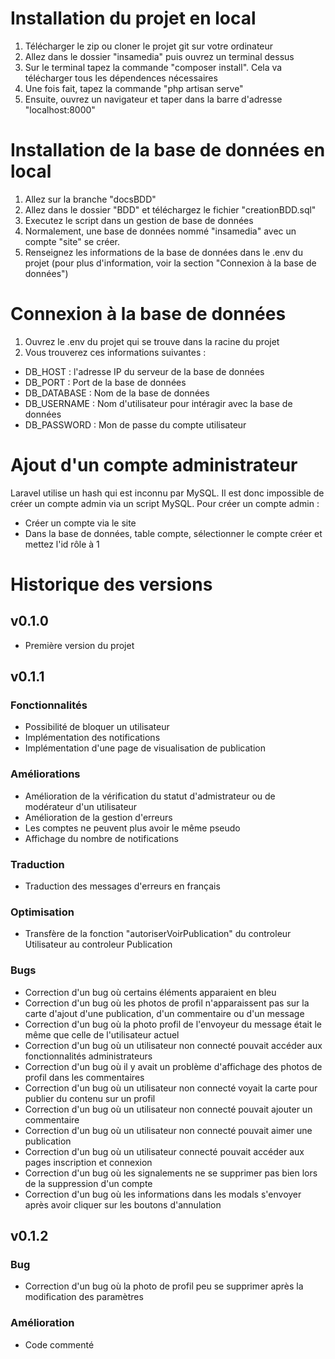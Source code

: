 # Installation du projet en local

1. Télécharger le zip ou cloner le projet git sur votre ordinateur
2. Allez dans le dossier "insamedia" puis ouvrez un terminal dessus
3. Sur le terminal tapez la commande "composer install". Cela va télécharger tous les dépendences nécessaires
4. Une fois fait, tapez la commande "php artisan serve"
5. Ensuite, ouvrez un navigateur et taper dans la barre d'adresse "localhost:8000"

# Installation de la base de données en local

1. Allez sur la branche "docsBDD"
2. Allez dans le dossier "BDD" et téléchargez le fichier "creationBDD.sql"
3. Executez le script dans un gestion de base de données
4. Normalement, une base de données nommé "insamedia" avec un compte "site" se créer.
5. Renseignez les informations de la base de données dans le .env du projet (pour plus d'information, voir la section "Connexion à la base de données")

# Connexion à la base de données

1. Ouvrez le .env du projet qui se trouve dans la racine du projet
2. Vous trouverez ces informations suivantes :
- DB_HOST : l'adresse IP du serveur de la base de données
- DB_PORT : Port de la base de données
- DB_DATABASE : Nom de la base de données
- DB_USERNAME : Nom d'utilisateur pour intéragir avec la base de données
- DB_PASSWORD : Mon de passe du compte utilisateur

# Ajout d'un compte administrateur
Laravel utilise un hash qui est inconnu par MySQL. Il est donc impossible de créer un compte admin via un script MySQL.
Pour créer un compte admin :
- Créer un compte via le site
- Dans la base de données, table compte, sélectionner le compte créer et mettez l'id rôle à 1

# Historique des versions
## v0.1.0
- Première version du projet

## v0.1.1
### Fonctionnalités
- Possibilité de bloquer un utilisateur
- Implémentation des notifications
- Implémentation d'une page de visualisation de publication
### Améliorations
- Amélioration de la vérification du statut d'admistrateur ou de modérateur d'un utilisateur
- Amélioration de la gestion d'erreurs
- Les comptes ne peuvent plus avoir le même pseudo
- Affichage du nombre de notifications
### Traduction
- Traduction des messages d'erreurs en français
### Optimisation
- Transfère de la fonction "autoriserVoirPublication" du controleur Utilisateur au controleur Publication
### Bugs
- Correction d'un bug où certains éléments apparaient en bleu
- Correction d'un bug où les photos de profil n'apparaissent pas sur la carte d'ajout d'une publication, d'un commentaire ou d'un message
- Correction d'un bug où la photo profil de l'envoyeur du message était le même que celle de l'utilisateur actuel
- Correction d'un bug où un utilisateur non connecté pouvait accéder aux fonctionnalités administrateurs
- Correction d'un bug où il y avait un problème d'affichage des photos de profil dans les commentaires
- Correction d'un bug où un utilisateur non connecté voyait la carte pour publier du contenu sur un profil
- Correction d'un bug où un utilisateur non connecté pouvait ajouter un commentaire
- Correction d'un bug où un utilisateur non connecté pouvait aimer une publication
- Correction d'un bug où un utilisateur connecté pouvait accéder aux pages inscription et connexion
- Correction d'un bug où les signalements ne se supprimer pas bien lors de la suppression d'un compte
- Correction d'un bug où les informations dans les modals s'envoyer après avoir cliquer sur les boutons d'annulation

## v0.1.2
### Bug
  - Correction d'un bug où la photo de profil peu se supprimer après la modification des paramètres
### Amélioration
- Code commenté
